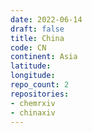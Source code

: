 ```yaml
---
date: 2022-06-14
draft: false
title: China
code: CN
continent: Asia
latitude:
longitude:
repo_count: 2
repositories:
- chemrxiv
- chinaxiv
---
```



